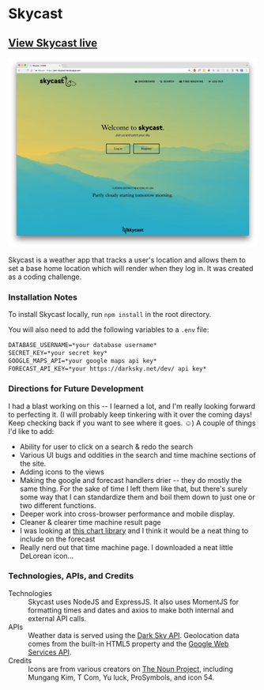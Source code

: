 # Skycast

## [View Skycast live](https://jsilv-skycast.herokuapp.com/)

![Skycast](public/images/skycast-screenshot.png)

Skycast is a weather app that tracks a user's location and allows them to set a base home location which will render when they log in. It was created as a coding challenge.

### Installation Notes

To install Skycast locally, run `npm install` in the root directory.

You will also need to add the following variables to a `.env` file:

```
DATABASE_USERNAME=*your database username*
SECRET_KEY=*your secret key*
GOOGLE_MAPS_API=*your google maps api key*
FORECAST_API_KEY=*your https://darksky.net/dev/ api key*
```

### Directions for Future Development

I had a blast working on this -- I learned a lot, and I'm really looking forward to perfecting it. (I will probably keep tinkering with it over the coming days! Keep checking back if you want to see where it goes. ☺️) A couple of things I'd like to add:

- Ability for user to click on a search & redo the search
- Various UI bugs and oddities in the search and time machine sections of the site.
- Adding icons to the views
- Making the google and forecast handlers drier -- they do mostly the same thing. For the sake of time I left them like that, but there's surely some way that I can standardize them and boil them down to just one or two different functions.
- Deeper work into cross-browser performance and mobile display.
- Cleaner & clearer time machine result page
- I was looking at [this chart library](http://canvasjs.com/) and I think it would be a neat thing to include on the forecast
- Really nerd out that time machine page. I downloaded a neat little DeLorean icon...

### Technologies, APIs, and Credits

<dl>
<dt>Technologies</dt>
<dd>Skycast uses NodeJS and ExpressJS. It also uses MomentJS for formatting times and dates and axios to make both internal and external API calls.</dd>
<dt>APIs</dt>
<dd>Weather data is served using the <a href='https://darksky.net/dev/'>Dark Sky API</a>. Geolocation data comes from the built-in HTML5 property and the <a href='https://developers.google.com/maps/web-services/' target='_blank'>Google Web Services API</a>.</dd>
<dt>Credits</dt>
<dd>Icons are from various creators on <a href='http://thenounproject.com' target='_blank'>The Noun Project</a>, including Mungang Kim, T Com, Yu luck, ProSymbols, and icon 54.</dd>
</dl>